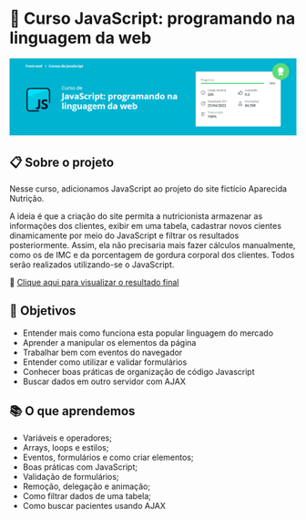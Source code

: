 # 🚀 Curso JavaScript: programando na linguagem da web
![preview](https://github.com/nathaliagomes/alura-javascript/blob/main/.github/js_programando_na_linguagem_da_web_banner.PNG)

## 📋 Sobre o projeto

Nesse curso, adicionamos JavaScript ao projeto do site fictício Aparecida Nutrição.

A ideia é que a criação do site permita a nutricionista armazenar as informações dos clientes, exibir em uma tabela, cadastrar novos cientes dinamicamente por meio do JavaScript e filtrar os resultados posteriormente. Assim, ela não precisaria mais fazer cálculos manualmente, como os de IMC e da porcentagem de gordura corporal dos clientes. Todos serão realizados utilizando-se o JavaScript. 

🔗 [Clique aqui para visualizar o resultado final](https://nathaliagomes.github.io/alura-javascript)

## 🎯 Objetivos

* Entender mais como funciona esta popular linguagem do mercado
* Aprender a manipular os elementos da página
* Trabalhar bem com eventos do navegador
* Entender como utilizar e validar formulários
* Conhecer boas práticas de organização de código Javascript
* Buscar dados em outro servidor com AJAX

## 📚 O que aprendemos

* Variáveis e operadores;
* Arrays, loops e estilos;
* Eventos, formulários e como criar elementos;
* Boas práticas com JavaScript;
* Validação de formulários;
* Remoção, delegação e animação;
* Como filtrar dados de uma tabela;
* Como buscar pacientes usando AJAX
